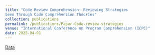 ```yaml
---
title: "Code Review Comprehension: Reviewing Strategies
Seen Through Code Comprehension Theories"
collection: publications
permalink: /publications/Paper-Code-review-strategies
venue: "International Conference on Program Comprehension (ICPC)"
date: 2025-04-01
---
```


[Data](https://doi.org/10.5281/zenodo.14748996)